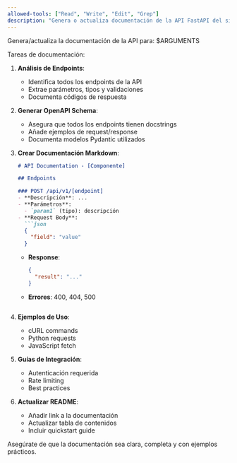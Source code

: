 ```yaml
---
allowed-tools: ["Read", "Write", "Edit", "Grep"]
description: "Genera o actualiza documentación de la API FastAPI del sistema RAG"
---
```


Genera/actualiza la documentación de la API para: $ARGUMENTS

Tareas de documentación:

1. **Análisis de Endpoints**:
   - Identifica todos los endpoints de la API
   - Extrae parámetros, tipos y validaciones
   - Documenta códigos de respuesta

2. **Generar OpenAPI Schema**:
   - Asegura que todos los endpoints tienen docstrings
   - Añade ejemplos de request/response
   - Documenta modelos Pydantic utilizados

3. **Crear Documentación Markdown**:
   ```markdown
   # API Documentation - [Componente]
   
   ## Endpoints
   
   ### POST /api/v1/[endpoint]
   - **Descripción**: ...
   - **Parámetros**:
     - `param1` (tipo): descripción
   - **Request Body**:
     ```json
     {
       "field": "value"
     }
     ```
   - **Response**:
     ```json
     {
       "result": "..."
     }
     ```
   - **Errores**: 400, 404, 500
   ```

4. **Ejemplos de Uso**:
   - cURL commands
   - Python requests
   - JavaScript fetch

5. **Guías de Integración**:
   - Autenticación requerida
   - Rate limiting
   - Best practices

6. **Actualizar README**:
   - Añadir link a la documentación
   - Actualizar tabla de contenidos
   - Incluir quickstart guide

Asegúrate de que la documentación sea clara, completa y con ejemplos prácticos.